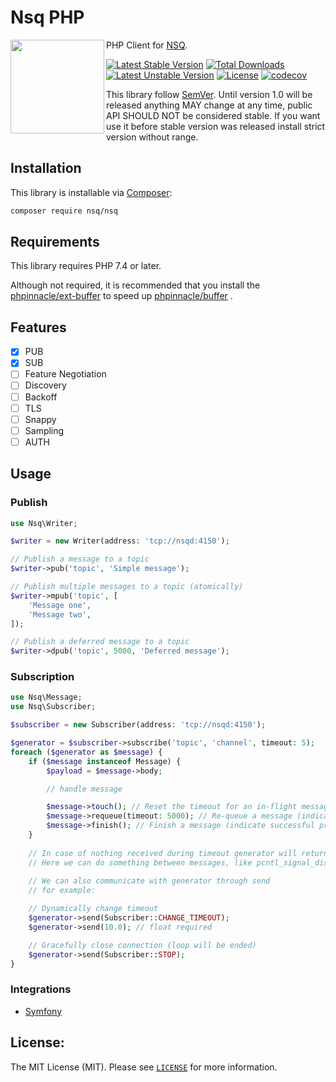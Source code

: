 # Nsq PHP

<img src="https://github.com/nsqphp/nsqphp/raw/main/logo.png" alt="" align="left" width="150">

PHP Client for [NSQ](https://nsq.io/).

[![Latest Stable Version](https://poser.pugx.org/nsq/nsq/v)](//packagist.org/packages/nsq/nsq) [![Total Downloads](https://poser.pugx.org/nsq/nsq/downloads)](//packagist.org/packages/nsq/nsq) [![Latest Unstable Version](https://poser.pugx.org/nsq/nsq/v/unstable)](//packagist.org/packages/nsq/nsq) [![License](https://poser.pugx.org/nsq/nsq/license)](//packagist.org/packages/nsq/nsq)
[![codecov](https://codecov.io/gh/nsqphp/nsqphp/branch/main/graph/badge.svg?token=AYUMC3OO2B)](https://codecov.io/gh/nsqphp/nsqphp)

This library follow [SemVer](https://semver.org/). Until version 1.0 will be released anything MAY change at any time, public API SHOULD NOT be considered stable. If you want use it before stable version was released install strict version without range.

Installation
------------

This library is installable via [Composer](https://getcomposer.org/):

```bash
composer require nsq/nsq
```

Requirements
------------

This library requires PHP 7.4 or later.

Although not required, it is recommended that you install the [phpinnacle/ext-buffer](https://github.com/phpinnacle/ext-buffer) to speed up [phpinnacle/buffer](https://github.com/phpinnacle/buffer) .

Features
--------

- [x] PUB
- [x] SUB
- [ ] Feature Negotiation	
- [ ] Discovery	
- [ ] Backoff	
- [ ] TLS	
- [ ] Snappy	
- [ ] Sampling	
- [ ] AUTH

Usage
-----

### Publish

```php
use Nsq\Writer;

$writer = new Writer(address: 'tcp://nsqd:4150');

// Publish a message to a topic
$writer->pub('topic', 'Simple message');

// Publish multiple messages to a topic (atomically) 
$writer->mpub('topic', [
    'Message one',
    'Message two',
]);

// Publish a deferred message to a topic
$writer->dpub('topic', 5000, 'Deferred message');
```

### Subscription

```php
use Nsq\Message;
use Nsq\Subscriber;

$subscriber = new Subscriber(address: 'tcp://nsqd:4150');

$generator = $subscriber->subscribe('topic', 'channel', timeout: 5);
foreach ($generator as $message) {
    if ($message instanceof Message) {
        $payload = $message->body;

        // handle message

        $message->touch(); // Reset the timeout for an in-flight message        
        $message->requeue(timeout: 5000); // Re-queue a message (indicate failure to process)        
        $message->finish(); // Finish a message (indicate successful processing)        
    }
    
    // In case of nothing received during timeout generator will return NULL
    // Here we can do something between messages, like pcntl_signal_dispatch()
    
    // We can also communicate with generator through send
    // for example:

    // Dynamically change timeout 
    $generator->send(Subscriber::CHANGE_TIMEOUT);
    $generator->send(10.0); // float required

    // Gracefully close connection (loop will be ended)
    $generator->send(Subscriber::STOP); 
}
```

### Integrations

- [Symfony](https://github.com/nsqphp/NsqBundle)

License:
--------

The MIT License (MIT). Please see [`LICENSE`](./LICENSE) for more information.

